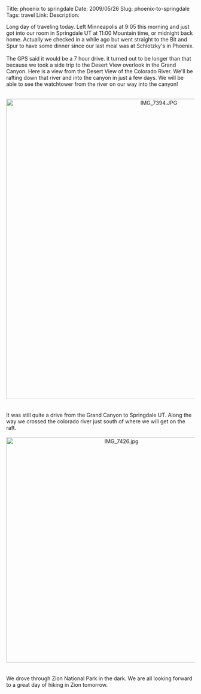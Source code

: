 Title: phoenix to springdale
Date: 2009/05/26
Slug: phoenix-to-springdale
Tags: travel
Link: 
Description: 


Long day of traveling today.  Left Minneapolis at 9:05 this morning and just got into our room in Springdale UT at 11:00 Mountain time, or midnight back home.  Actually we checked in a while ago but went straight to the Bit and Spur to have some dinner since our last meal was at Schlotzky's in Phoenix.<br /><br />The GPS said it would be a 7 hour drive.  it turned out to be longer than that because we took a side trip to the Desert View overlook in the Grand Canyon.  Here is a view from the Desert View of the Colorado River.  We'll be rafting down that river and into the canyon in just a few days.  We will be able to see the watchtower from the river on our way into the canyon!<br /><br /><div style="text-align:center;"><img src="http://lh5.ggpht.com/_wISL1SSAaEA/Sht35AvBjnI/AAAAAAAAADM/5LwsSq8GlS0/IMG_7394.JPG?imgmax=800" alt="IMG_7394.JPG" border="0" width="800"  /></div><br /><br />It was still quite a drive from the Grand Canyon to Springdale UT.  Along the way we crossed the colorado river just south of where we will get on the raft.<br /><br /><div style="text-align:center;"><img src="http://lh4.ggpht.com/_wISL1SSAaEA/Sht5eQVTyRI/AAAAAAAAADQ/ltwH_N4xuKc/IMG_7426.jpg?imgmax=800" alt="IMG_7426.jpg" border="0" height="600" /></div><br /><br />We drove through Zion National Park in the dark.  We are all looking forward to a great day of hiking in Zion tomorrow.<br /><div class="blogger-post-footer"><img width='1' height='1' src='https://blogger.googleusercontent.com/tracker/2759017781463016019-2640837464153234085?l=blog.bonelakesoftware.com' alt='' /></div>
